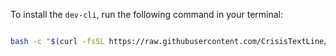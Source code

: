 To install the `dev-cli`, run the following command in your terminal:

```bash

bash -c "$(curl -fsSL https://raw.githubusercontent.com/CrisisTextLine/dev-cli-install/refs/heads/main/install.sh)"

```
